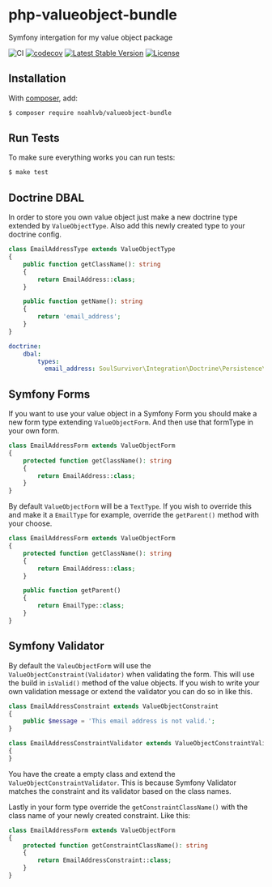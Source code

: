# php-valueobject-bundle
Symfony intergation for my value object package

![CI](https://github.com/noahlvb/php-valueobject-bundle/workflows/CI/badge.svg?branch=master)
[![codecov](https://codecov.io/gh/noahlvb/php-valueobject-bundle/branch/master/graph/badge.svg)](https://codecov.io/gh/noahlvb/php-valueobject-bundle)
[![Latest Stable Version](https://poser.pugx.org/noahlvb/valueobject-bundle/v/stable)](https://packagist.org/packages/noahlvb/valueobject-bundle)
[![License](https://poser.pugx.org/noahlvb/valueobject-bundle/license)](https://packagist.org/packages/noahlvb/valueobject-bundle)

Installation
---
With [composer](http://packagist.org), add:

```bash
$ composer require noahlvb/valueobject-bundle
```

Run Tests
---
To make sure everything works you can run tests:

```bash
$ make test
```

Doctrine DBAL
---
In order to store you own value object just make a new doctrine type extended by `ValueObjectType`. Also add this newly created type to your doctrine config.
```php
class EmailAddressType extends ValueObjectType
{
    public function getClassName(): string
    {
        return EmailAddress::class;
    }

    public function getName(): string
    {
        return 'email_address';
    }
}
```

```yaml
doctrine:
    dbal:
        types:
          email_address: SoulSurvivor\Integration\Doctrine\Persistence\Type\ValueEmailAddressType
```

Symfony Forms
---
If you want to use your value object in a Symfony Form you should make a new form type extending `ValueObjectForm`. And then use that formType in your own form.
```php
class EmailAddressForm extends ValueObjectForm
{
    protected function getClassName(): string
    {
        return EmailAddress::class;
    }
}
```

By default `ValueObjectForm` will be a `TextType`. If you wish to override this and make it a `EmailType` for example, override the `getParent()` method with your choose.
```php
class EmailAddressForm extends ValueObjectForm
{
    protected function getClassName(): string
    {
        return EmailAddress::class;
    }

    public function getParent()
    {
        return EmailType::class;
    }
}
```

Symfony Validator
---
By default the `ValeuObjectForm` will use the `ValueObjectConstraint(Validator)` when validating the form. This will use the build in `isValid()` method of the value objects.
If you wish to write your own validation message or extend the validator you can do so in like this.
```php
class EmailAddressConstraint extends ValueObjectConstraint
{
    public $message = 'This email address is not valid.';
}
```

```php
class EmailAddressConstraintValidator extends ValueObjectConstraintValidator
{
}
```
You have the create a empty class and extend the `ValueObjectConstraintValidator`. This is because Symfony Validator matches the constraint and its validator based on the class names.

Lastly in your form type override the `getConstraintClassName()` with the class name of your newly created constraint. Like this:
```php
class EmailAddressForm extends ValueObjectForm
{
    protected function getConstraintClassName(): string
    {
        return EmailAddressConstraint::class;
    }
}
```